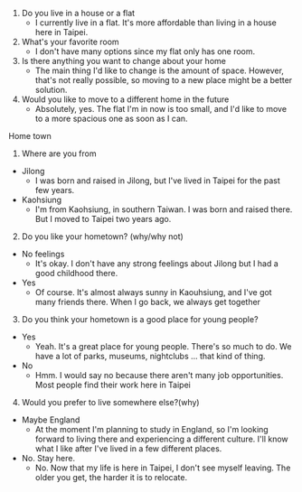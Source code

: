 
1. Do you live in a house or a flat
	- I currently live in a flat. It's more affordable than living in a house here in Taipei.
1. What's your favorite room
	 - I don't have many options since my flat only has one room. 
2. Is there anything you want to change about your home
	- The main thing I'd like to change is the amount of space. However, that's not really possible, so moving to a new place might be a better solution.
1. Would you like to move to a different home in the future
	- Absolutely, yes. The flat I'm in now is too small, and I'd like to move to a more spacious one as soon as I can.

Home town

1. Where are you from
- Jilong
	- I was born and raised in Jilong, but I've lived in Taipei for the past few years.
- Kaohsiung
	- I'm from Kaohsiung, in southern Taiwan. I was born and raised there. But I moved to Taipei two years ago.

 2. Do you like your hometown? (why/why not)
- No feelings
	- It's okay. I don't have any strong feelings about Jilong but I had a good childhood there.
- Yes
	- Of course. It's almost always sunny in Kaouhsiung, and I've got many friends there. When I go back, we always get together

3. Do you think your hometown is a good place for young people?
- Yes
	- Yeah. It's a great place for young people. There's so much to do. We have a lot of parks, museums, nightclubs ... that kind of thing.
- No
	- Hmm. I would say no because there aren't many job opportunities. Most people find their work here in Taipei

4. Would you prefer to live somewhere else?(why)
- Maybe England
	- At the moment I'm planning to study in England, so I'm looking forward to living there and experiencing a different culture. I'll know what I like after I've lived in a few different places.
- No. Stay here.
	- No. Now that my life is here in Taipei, I don't see myself leaving. The older you get, the harder it is to relocate.